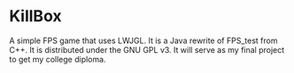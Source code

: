 # KillBox
A simple FPS game that uses LWJGL. It is a Java rewrite of FPS_test from C++. It is distributed under the GNU GPL v3. 
It will serve as my final project to get my college diploma. 
